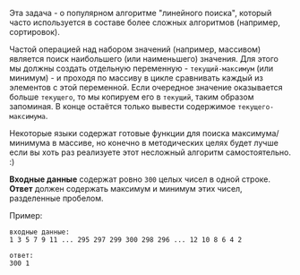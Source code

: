 Эта задача - о популярном алгоритме "линейного поиска", который часто используется в составе более сложных алгоритмов
(например, сортировок).

Частой операцией над набором значений (например, массивом) является поиск наибольшего (или наименьшего) значения.
Для этого мы должны создать отдельную переменную - `текущий-максимум` (или минимум) - и проходя по массиву в цикле
сравнивать каждый из элементов с этой переменной. Если очередное значение оказывается больше `текущего`, то мы
копируем его в `текущий`, таким образом запоминая. В конце остаётся только вывести содержимое `текущего-максимума`.

Некоторые языки содержат готовые функции для поиска максимума/минимума в массиве, но конечно в методических целях
будет лучше если вы хоть раз реализуете этот несложный алгоритм самостоятельно. :)

**Входные данные** содержат ровно `300` целых чисел в одной строке.  
**Ответ** должен содержать максимум и минимум этих чисел, разделенные пробелом.

Пример:

    входные данные:
    1 3 5 7 9 11 ... 295 297 299 300 298 296 ... 12 10 8 6 4 2
    
    ответ:
    300 1
